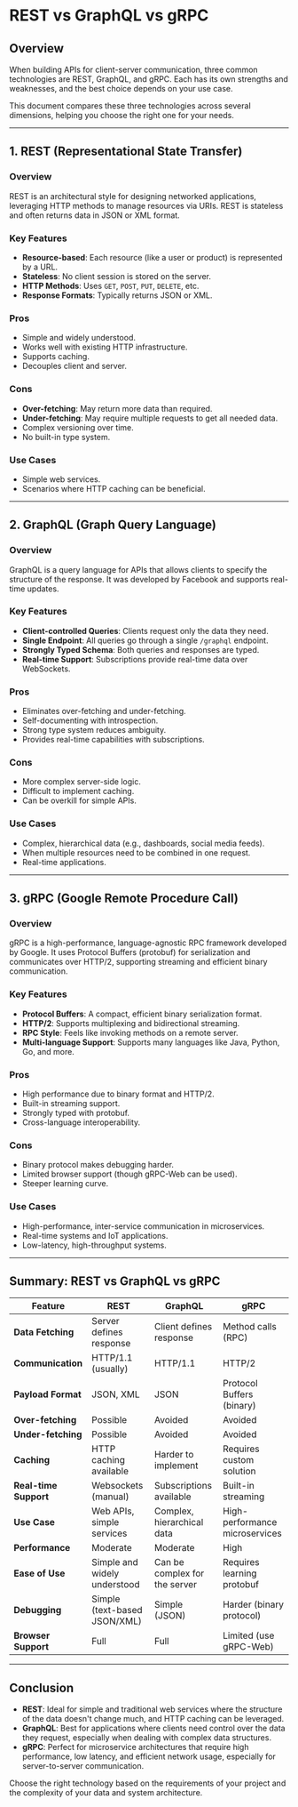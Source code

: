 # REST vs GraphQL vs gRPC

## Overview

When building APIs for client-server communication, three common technologies are REST, GraphQL, and gRPC. Each has its own strengths and weaknesses, and the best choice depends on your use case.

This document compares these three technologies across several dimensions, helping you choose the right one for your needs.

---

## 1. REST (Representational State Transfer)

### Overview
REST is an architectural style for designing networked applications, leveraging HTTP methods to manage resources via URIs. REST is stateless and often returns data in JSON or XML format.

### Key Features
- **Resource-based**: Each resource (like a user or product) is represented by a URL.
- **Stateless**: No client session is stored on the server.
- **HTTP Methods**: Uses `GET`, `POST`, `PUT`, `DELETE`, etc.
- **Response Formats**: Typically returns JSON or XML.

### Pros
- Simple and widely understood.
- Works well with existing HTTP infrastructure.
- Supports caching.
- Decouples client and server.

### Cons
- **Over-fetching**: May return more data than required.
- **Under-fetching**: May require multiple requests to get all needed data.
- Complex versioning over time.
- No built-in type system.

### Use Cases
- Simple web services.
- Scenarios where HTTP caching can be beneficial.

---

## 2. GraphQL (Graph Query Language)

### Overview
GraphQL is a query language for APIs that allows clients to specify the structure of the response. It was developed by Facebook and supports real-time updates.

### Key Features
- **Client-controlled Queries**: Clients request only the data they need.
- **Single Endpoint**: All queries go through a single `/graphql` endpoint.
- **Strongly Typed Schema**: Both queries and responses are typed.
- **Real-time Support**: Subscriptions provide real-time data over WebSockets.

### Pros
- Eliminates over-fetching and under-fetching.
- Self-documenting with introspection.
- Strong type system reduces ambiguity.
- Provides real-time capabilities with subscriptions.

### Cons
- More complex server-side logic.
- Difficult to implement caching.
- Can be overkill for simple APIs.

### Use Cases
- Complex, hierarchical data (e.g., dashboards, social media feeds).
- When multiple resources need to be combined in one request.
- Real-time applications.

---

## 3. gRPC (Google Remote Procedure Call)

### Overview
gRPC is a high-performance, language-agnostic RPC framework developed by Google. It uses Protocol Buffers (protobuf) for serialization and communicates over HTTP/2, supporting streaming and efficient binary communication.

### Key Features
- **Protocol Buffers**: A compact, efficient binary serialization format.
- **HTTP/2**: Supports multiplexing and bidirectional streaming.
- **RPC Style**: Feels like invoking methods on a remote server.
- **Multi-language Support**: Supports many languages like Java, Python, Go, and more.

### Pros
- High performance due to binary format and HTTP/2.
- Built-in streaming support.
- Strongly typed with protobuf.
- Cross-language interoperability.

### Cons
- Binary protocol makes debugging harder.
- Limited browser support (though gRPC-Web can be used).
- Steeper learning curve.

### Use Cases
- High-performance, inter-service communication in microservices.
- Real-time systems and IoT applications.
- Low-latency, high-throughput systems.

---

## Summary: REST vs GraphQL vs gRPC

| Feature               | **REST**                     | **GraphQL**                  | **gRPC**                      |
|-----------------------|------------------------------|------------------------------|-------------------------------|
| **Data Fetching**      | Server defines response      | Client defines response       | Method calls (RPC)            |
| **Communication**      | HTTP/1.1 (usually)           | HTTP/1.1                     | HTTP/2                        |
| **Payload Format**     | JSON, XML                    | JSON                         | Protocol Buffers (binary)     |
| **Over-fetching**      | Possible                     | Avoided                      | Avoided                       |
| **Under-fetching**     | Possible                     | Avoided                      | Avoided                       |
| **Caching**            | HTTP caching available       | Harder to implement           | Requires custom solution      |
| **Real-time Support**  | Websockets (manual)          | Subscriptions available       | Built-in streaming            |
| **Use Case**           | Web APIs, simple services    | Complex, hierarchical data    | High-performance microservices|
| **Performance**        | Moderate                     | Moderate                     | High                          |
| **Ease of Use**        | Simple and widely understood | Can be complex for the server | Requires learning protobuf    |
| **Debugging**          | Simple (text-based JSON/XML) | Simple (JSON)                 | Harder (binary protocol)      |
| **Browser Support**    | Full                         | Full                          | Limited (use gRPC-Web)        |

---

## Conclusion

- **REST**: Ideal for simple and traditional web services where the structure of the data doesn't change much, and HTTP caching can be leveraged.
- **GraphQL**: Best for applications where clients need control over the data they request, especially when dealing with complex data structures.
- **gRPC**: Perfect for microservice architectures that require high performance, low latency, and efficient network usage, especially for server-to-server communication.

Choose the right technology based on the requirements of your project and the complexity of your data and system architecture.
